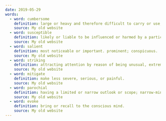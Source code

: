 ```yaml
---
date: 2019-05-29
words:
  - word: cumbersome
    definition: large or heavy and therefore difficult to carry or use; unwieldy. slow or complicated and therefore inefficient.
    source: My old website
  - word: susceptible
    definition: likely or liable to be influenced or harmed by a particular thing.
    source: My old website
  - word: salient
    definition: most noticeable or important. prominent; conspicuous.
    source: My old website
  - word: striking
    definition: attracting attention by reason of being unusual, extreme, or prominent.
    source: My old website
  - word: mitigate
    definition: make less severe, serious, or painful.
    source: My old website
  - word: parochial
    definition: having a limited or narrow outlook or scope; narrow-minded.
    source: My old website
  - word: evoke
    definition: bring or recall to the conscious mind.
    source: My old website
---
```

